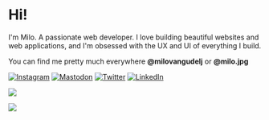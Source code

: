 # Hi!

I'm Milo. A passionate web developer. I love building beautiful websites and web applications, and I'm obsessed with the UX and UI of everything I build.

You can find me pretty much everywhere **@milovangudelj** or **@milo.jpg**


[![Instagram](https://img.shields.io/static/v1?label=&logo=instagram&message=Instagram&logoColor=E4405F&labelColor=ffffff&color=E4405F)](https://instagram.com/milo.jpg)
[![Mastodon](https://img.shields.io/static/v1?label=&logo=mastodon&message=Mastodon&logoColor=6364FF&labelColor=ffffff&color=6364FF)](https://mastodon.social/@ilikemartians)
[![Twitter](https://img.shields.io/static/v1?label=&logo=x&message=Twitter&logoColor=1DA1F2&labelColor=ffffff&color=1DA1F2)](https://twitter.com/milovangudelj)
[![LinkedIn](https://img.shields.io/static/v1?label=&message=LinkedIn&logoColor=0A66C2&labelColor=ffffff&color=0A66C2)](https://www.linkedin.com/in/milovangudelj/)

![](https://stats.milo.im/api?username=milovangudelj&show_icons=true&theme=github_dark)

![](https://stats.milo.im/api/top-langs/?username=milovangudelj&layout=compact&theme=github_dark&hide=html,css,php&langs_count=6)
